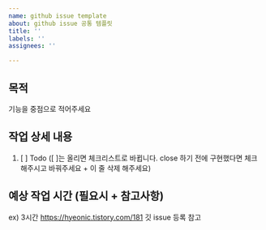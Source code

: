```yaml
---
name: github issue template
about: github issue 공통 템플릿
title: ''
labels: ''
assignees: ''

---
```


## 목적
기능을 중점으로 적어주세요

## 작업 상세 내용
1. [ ] Todo
([ ]는 올리면 체크리스트로 바뀝니다. close 하기 전에 구현했다면 체크해주시고 바꿔주세요 + 이 줄 삭제 해주세요)

## 예상 작업 시간 (필요시 + 참고사항)
ex) 3시간 https://hyeonic.tistory.com/181 깃 issue 등록 참고
